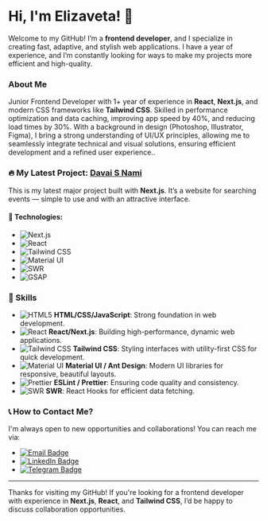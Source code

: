 # Hi, I'm Elizaveta! 👋

Welcome to my GitHub! I’m a **frontend developer**, and I specialize in creating fast, adaptive, and stylish web applications. I have a year of experience, and I’m constantly looking for ways to make my projects more efficient and high-quality.

### About Me

Junior Frontend Developer with 1+ year of experience in **React**, **Next.js**, and modern CSS frameworks like **Tailwind CSS**. Skilled in performance optimization and data caching, improving app speed by 40%, and reducing load times by 30%. With a background in design (Photoshop, Illustrator, Figma), I bring a strong understanding of UI/UX principles, allowing me to seamlessly integrate technical and visual solutions, ensuring efficient development and a refined user experience..

### 🔥 My Latest Project: [Davai S Nami](https://github.com/elfototo/davai-s-nami)

This is my latest major project built with **Next.js**. It’s a website for searching events — simple to use and with an attractive interface.

#### 🔧 Technologies:
- ![Next.js](https://img.shields.io/badge/Next.js-000000?style=flat&logo=nextdotjs&logoColor=white)  
- ![React](https://img.shields.io/badge/React-61DAFB?style=flat&logo=react&logoColor=black)  
- ![Tailwind CSS](https://img.shields.io/badge/Tailwind%20CSS-38B2AC?style=flat&logo=tailwindcss&logoColor=white)  
- ![Material UI](https://img.shields.io/badge/Material%20UI-007FFF?style=flat&logo=material-ui&logoColor=white)  
- ![SWR](https://img.shields.io/badge/SWR-000000?style=flat&logo=swr&logoColor=white)  
- ![GSAP](https://img.shields.io/badge/GSAP-88B5B8?style=flat&logo=gsap&logoColor=white)  

### 💼 Skills

- ![HTML5](https://img.shields.io/badge/HTML5-E34F26?style=flat&logo=html5&logoColor=white) **HTML/CSS/JavaScript**: Strong foundation in web development.
- ![React](https://img.shields.io/badge/React-61DAFB?style=flat&logo=react&logoColor=black) **React/Next.js**: Building high-performance, dynamic web applications.
- ![Tailwind CSS](https://img.shields.io/badge/Tailwind%20CSS-38B2AC?style=flat&logo=tailwindcss&logoColor=white) **Tailwind CSS**: Styling interfaces with utility-first CSS for quick development.
- ![Material UI](https://img.shields.io/badge/Material%20UI-007FFF?style=flat&logo=material-ui&logoColor=white) **Material UI / Ant Design**: Modern UI libraries for responsive, beautiful layouts.
- ![Prettier](https://img.shields.io/badge/Prettier-F7B93E?style=flat&logo=prettier&logoColor=black) **ESLint / Prettier**: Ensuring code quality and consistency.
- ![SWR](https://img.shields.io/badge/SWR-000000?style=flat&logo=swr&logoColor=white) **SWR**: React Hooks for efficient data fetching.

### 📞 How to Contact Me?

I'm always open to new opportunities and collaborations! You can reach me via:

- [![Email Badge](https://img.shields.io/badge/Email-e.89617881302%40gmail.com-blue)](mailto:e.89617881302@gmail.com)
- [![LinkedIn Badge](https://img.shields.io/badge/LinkedIn-Elizaveta%20Davydova-blue)](https://www.linkedin.com/in/elizaveta-davydova-5ab3a7250)
- [![Telegram Badge](https://img.shields.io/badge/Telegram-%40Lizio-blue)](https://t.me/Lizio)

---

Thanks for visiting my GitHub! If you're looking for a frontend developer with experience in **Next.js**, **React**, and **Tailwind CSS**, I’d be happy to discuss collaboration opportunities.

